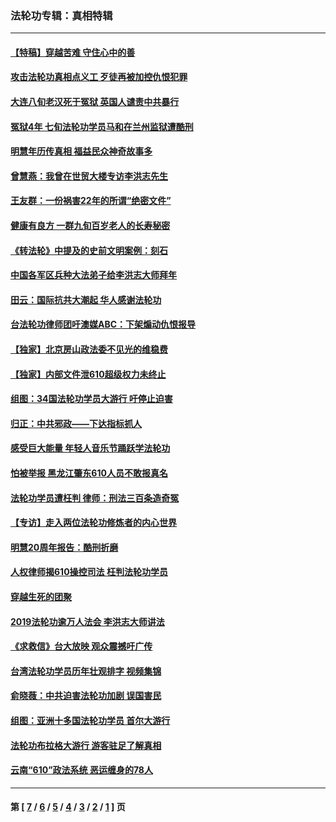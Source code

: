 ### 法轮功专辑：真相特辑
---
#### [【特稿】穿越苦难 守住心中的善](../../pages/nf4389/n13784979.md?10090430) 
#### [攻击法轮功真相点义工 歹徒再被加控仇恨犯罪](../../pages/nf4389/n13601019.md?10090430) 
#### [大连八旬老汉死于冤狱 英国人谴责中共暴行](../../pages/nf4389/n13480118.md?10090430) 
#### [冤狱4年 七旬法轮功学员马和在兰州监狱遭酷刑](../../pages/nf4389/n13304688.md?10090430) 
#### [明慧年历传真相 福益民众神奇故事多](../../pages/nf4389/n13294545.md?10090430) 
#### [曾慧燕：我曾在世贸大楼专访李洪志先生](../../pages/nf4389/n12898729.md?10090430) 
#### [王友群：一份祸害22年的所谓“绝密文件”](../../pages/nf4389/n12871750.md?10090430) 
#### [健康有良方 一群九旬百岁老人的长寿秘密](../../pages/nf4389/n12847475.md?10090430) 
#### [《转法轮》中提及的史前文明案例：刻石](../../pages/nf4389/n12758577.md?10090430) 
#### [中国各军区兵种大法弟子给李洪志大师拜年](../../pages/nf4389/n12750047.md?10090430) 
#### [田云：国际抗共大潮起 华人感谢法轮功](../../pages/nf4389/n12357708.md?10090430) 
#### [台法轮功律师团吁澳媒ABC：下架煽动仇恨报导](../../pages/nf4389/n12279917.md?10090430) 
#### [【独家】北京房山政法委不见光的维稳费](../../pages/nf4389/n12031979.md?10090430) 
#### [【独家】内部文件泄610超级权力未终止](../../pages/nf4389/n12023895.md?10090430) 
#### [组图：34国法轮功学员大游行 吁停止迫害](../../pages/nf4389/n11492658.md?10090430) 
#### [归正：中共邪政——下达指标抓人](../../pages/nf4389/n11474770.md?10090430) 
#### [感受巨大能量 年轻人音乐节踊跃学法轮功](../../pages/nf4389/n11441981.md?10090430) 
#### [怕被举报 黑龙江肇东610人员不敢报真名](../../pages/nf4389/n11436499.md?10090430) 
#### [法轮功学员遭枉判 律师：刑法三百条造奇冤](../../pages/nf4389/n11433943.md?10090430) 
#### [【专访】走入两位法轮功修炼者的内心世界](../../pages/nf4389/n11415623.md?10090430) 
#### [明慧20周年报告：酷刑折磨](../../pages/nf4389/n11387954.md?10090430) 
#### [人权律师揭610操控司法 枉判法轮功学员](../../pages/nf4389/n11313370.md?10090430) 
#### [穿越生死的团聚](../../pages/nf4389/n11258922.md?10090430) 
#### [2019法轮功逾万人法会 李洪志大师讲法](../../pages/nf4389/n11265303.md?10090430) 
#### [《求救信》台大放映 观众震撼吁广传](../../pages/nf4389/n10922251.md?10090430) 
#### [台湾法轮功学员历年壮观排字 视频集锦](../../pages/nf4389/n10878789.md?10090430) 
#### [俞晓薇：中共迫害法轮功加剧 误国害民](../../pages/nf4389/n10859260.md?10090430) 
#### [组图：亚洲十多国法轮功学员 首尔大游行](../../pages/nf4389/n10781149.md?10090430) 
#### [法轮功布拉格大游行 游客驻足了解真相](../../pages/nf4389/n10749360.md?10090430) 
#### [云南“610”政法系统 恶运缠身的78人](../../pages/nf4389/n10747534.md?10090430) 

---
#### 第 [ [7](./7.md?10090430) / [6](./6.md?10090430) / [5](./5.md?10090430) / [4](./4.md?10090430) / [3](./3.md?10090430) / [2](./2.md?10090430) / [1](./1.md?10090430) ] 页
